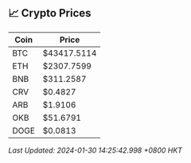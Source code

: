 ## 📈 Crypto Prices

| Coin | Price |
| ---- | ----- |
| BTC | $43417.5114 |
| ETH | $2307.7599 |
| BNB | $311.2587 |
| CRV | $0.4827 |
| ARB | $1.9106 |
| OKB | $51.6791 |
| DOGE | $0.0813 |

_Last Updated: 2024-01-30 14:25:42.998 +0800 HKT_